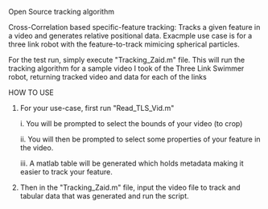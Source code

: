 Open Source tracking algorithm

Cross-Correlation based specific-feature tracking: Tracks a given feature in a video and generates relative positional data.
Exacmple use case is for a three link robot with the feature-to-track mimicing spherical particles.

For the test run, simply execute "Tracking_Zaid.m" file. This will run the tracking algorithm for a sample video I took of the Three Link Swimmer robot, returning tracked video and data for each of the links


HOW TO USE

1. For your use-case, first run "Read_TLS_Vid.m"
   
    i.  You will be prompted to select the bounds of your video (to crop)
   
    ii. You will then be prompted to select some properties of your feature in the video.
   
    iii. A matlab table will be generated which holds metadata making it easier to track your feature.
3. Then in the "Tracking_Zaid.m" file, input the video file to track and tabular data that was generated and run the script.
